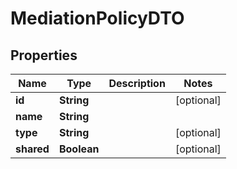 
# MediationPolicyDTO

## Properties
Name | Type | Description | Notes
------------ | ------------- | ------------- | -------------
**id** | **String** |  |  [optional]
**name** | **String** |  | 
**type** | **String** |  |  [optional]
**shared** | **Boolean** |  |  [optional]



